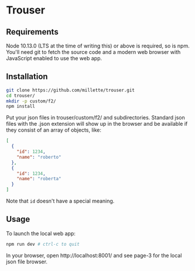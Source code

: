 # Trouser

## Requirements

Node 10.13.0 (LTS at the time of writing this) or above is required, so is npm. You'll need git to fetch the source code and a modern web browser with JavaScript enabled to use the web app.

## Installation

```sh
git clone https://github.com/millette/trouser.git
cd trouser/
mkdir -p custom/f2/
npm install
```

Put your json files in trouser/custom/f2/ and subdirectories. Standard json files with the .json extension will show up in the browser and be available if they consist of an array of objects, like:

```json
[
  {
    "id": 1234,
    "name": "roberto"
  },
  {
    "id": 1234,
    "name": "roberta"
  }
]
```

Note that `id` doesn't have a special meaning.

## Usage

To launch the local web app:

```sh
npm run dev # ctrl-c to quit
```

In your browser, open http://localhost:8001/ and see page-3 for the local json file browser.
